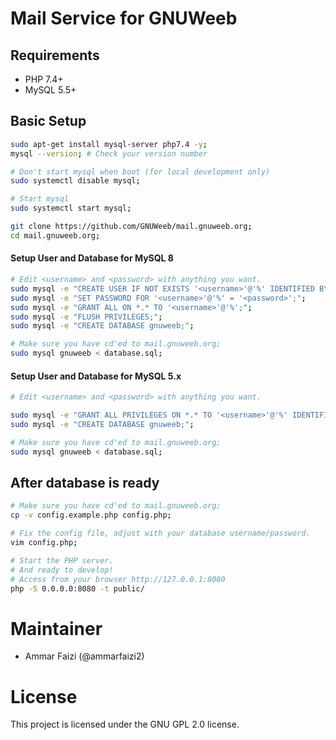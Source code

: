 # Mail Service for GNUWeeb

## Requirements
- PHP 7.4+
- MySQL 5.5+

## Basic Setup
```sh
sudo apt-get install mysql-server php7.4 -y;
mysql --version; # Check your version number

# Don't start mysql when boot (for local development only)
sudo systemctl disable mysql;

# Start mysql
sudo systemctl start mysql;

git clone https://github.com/GNUWeeb/mail.gnuweeb.org;
cd mail.gnuweeb.org;
```

#### Setup User and Database for MySQL 8
```sh
# Edit <username> and <password> with anything you want.
sudo mysql -e "CREATE USER IF NOT EXISTS '<username>'@'%' IDENTIFIED BY '<password>';";
sudo mysql -e "SET PASSWORD FOR '<username>'@'%' = '<password>';";
sudo mysql -e "GRANT ALL ON *.* TO '<username>'@'%';";
sudo mysql -e "FLUSH PRIVILEGES;";
sudo mysql -e "CREATE DATABASE gnuweeb;";

# Make sure you have cd'ed to mail.gnuweeb.org;
sudo mysql gnuweeb < database.sql;
```


#### Setup User and Database for MySQL 5.x
```sh
# Edit <username> and <password> with anything you want.

sudo mysql -e "GRANT ALL PRIVILEGES ON *.* TO '<username>'@'%' IDENTIFIED BY '<password>';";
sudo mysql -e "CREATE DATABASE gnuweeb;";

# Make sure you have cd'ed to mail.gnuweeb.org;
sudo mysql gnuweeb < database.sql;
```

## After database is ready
```sh
# Make sure you have cd'ed to mail.gnuweeb.org;
cp -v config.example.php config.php;

# Fix the config file, adjust with your database username/password.
vim config.php;

# Start the PHP server.
# And ready to develop!
# Access from your browser http://127.0.0.1:8080
php -S 0.0.0.0:8080 -t public/
```


# Maintainer
- Ammar Faizi (@ammarfaizi2)


# License
This project is licensed under the GNU GPL 2.0 license.
